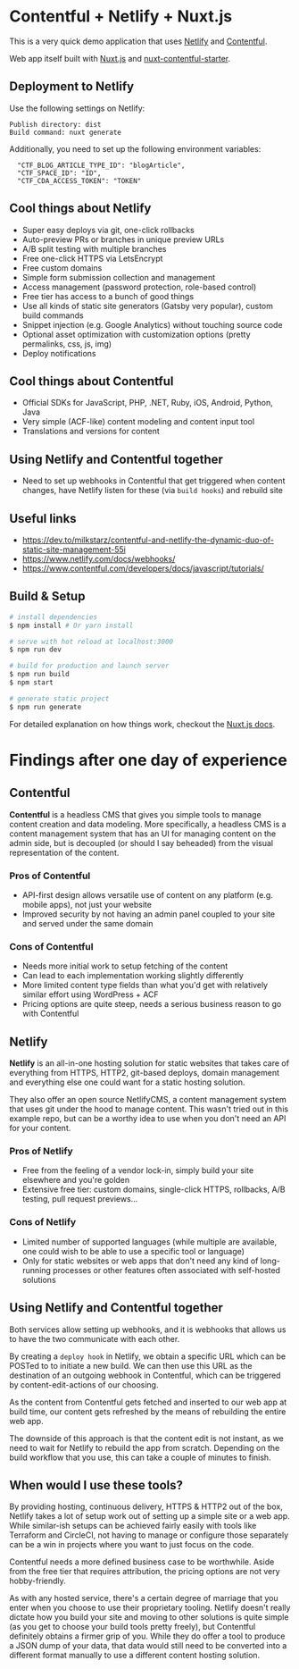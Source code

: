 # Contentful + Netlify + Nuxt.js

This is a very quick demo application that uses [Netlify](https://www.netlify.com/) and [Contentful](https://www.contentful.com/).

Web app itself built with [Nuxt.js](https://nuxtjs.org/) and [nuxt-contentful-starter](https://github.com/yliaho/nuxt-contentful-starter).

## Deployment to Netlify

Use the following settings on Netlify:

```
Publish directory: dist
Build command: nuxt generate
```

Additionally, you need to set up the following environment variables:

```
  "CTF_BLOG_ARTICLE_TYPE_ID": "blogArticle",
  "CTF_SPACE_ID": "ID",
  "CTF_CDA_ACCESS_TOKEN": "TOKEN"
```

## Cool things about Netlify

- Super easy deploys via git, one-click rollbacks
- Auto-preview PRs or branches in unique preview URLs
- A/B split testing with multiple branches
- Free one-click HTTPS via LetsEncrypt
- Free custom domains
- Simple form submission collection and management
- Access management (password protection, role-based control)
- Free tier has access to a bunch of good things
- Use all kinds of static site generators (Gatsby very popular), custom build commands
- Snippet injection (e.g. Google Analytics) without touching source code
- Optional asset optimization with customization options (pretty permalinks, css, js, img)
- Deploy notifications


## Cool things about Contentful

- Official SDKs for JavaScript, PHP, .NET, Ruby, iOS, Android, Python, Java
- Very simple (ACF-like) content modeling and content input tool
- Translations and versions for content


## Using Netlify and Contentful together

- Need to set up webhooks in Contentful that get triggered when content changes, have Netlify listen for these (via `build hooks`) and rebuild site


## Useful links

- https://dev.to/milkstarz/contentful-and-netlify-the-dynamic-duo-of-static-site-management-55i
- https://www.netlify.com/docs/webhooks/
- https://www.contentful.com/developers/docs/javascript/tutorials/

## Build & Setup

``` bash
# install dependencies
$ npm install # Or yarn install

# serve with hot reload at localhost:3000
$ npm run dev

# build for production and launch server
$ npm run build
$ npm start

# generate static project
$ npm run generate
```

For detailed explanation on how things work, checkout the [Nuxt.js docs](https://github.com/nuxt/nuxt.js).

# Findings after one day of experience

## Contentful

**Contentful** is a headless CMS that gives you simple tools to manage content creation and data modeling. More specifically, a headless CMS is a content management system that has an UI for managing content on the admin side, but is decoupled (or should I say beheaded) from the visual representation of the content.

### Pros of Contentful
- API-first design allows versatile use of content on any platform (e.g. mobile apps), not just your website
- Improved security by not having an admin panel coupled to your site and served under the same domain

### Cons of Contentful
- Needs more initial work to setup fetching of the content
- Can lead to each implementation working slightly differently
- More limited content type fields than what you'd get with relatively similar effort using WordPress + ACF
- Pricing options are quite steep, needs a serious business reason to go with Contentful

## Netlify

**Netlify** is an all-in-one hosting solution for static websites that takes care of everything from HTTPS, HTTP2, git-based deploys, domain management and everything else one could want for a static hosting solution.

They also offer an open source NetlifyCMS, a content management system that uses git under the hood to manage content. This wasn't tried out in this example repo, but can be a worthy idea to use when you don't need an API for your content.

### Pros of Netlify
- Free from the feeling of a vendor lock-in, simply build your site elsewhere and you're golden
- Extensive free tier: custom domains, single-click HTTPS, rollbacks, A/B testing, pull request previews...

### Cons of Netlify
- Limited number of supported languages (while multiple are available, one could wish to be able to use a specific tool or language)
- Only for static websites or web apps that don't need any kind of long-running processes or other features often associated with self-hosted solutions

## Using Netlify and Contentful together
Both services allow setting up webhooks, and it is webhooks that allows us to have the two communicate with each other.

By creating a `deploy hook` in Netlify, we obtain a specific URL which can be POSTed to to initiate a new build. We can then use this URL as the destination of an outgoing webhook in Contentful, which can be triggered by content-edit-actions of our choosing. 

As the content from Contentful gets fetched and inserted to our web app at build time, our content gets refreshed by the means of rebuilding the entire web app.

The downside of this approach is that the content edit is not instant, as we need to wait for Netlify to rebuild the app from scratch. Depending on the build workflow that you use, this can take a couple of minutes to finish.

## When would I use these tools?
By providing hosting, continuous delivery, HTTPS & HTTP2 out of the box, Netlify takes a lot of setup work out of setting up a simple site or a web app. While similar-ish setups can be achieved fairly easily with tools like Terraform and CircleCI, not having to manage or configure those separately can be a win in projects where you want to just focus on the code. 

Contentful needs a more defined business case to be worthwhile. Aside from the free tier that requires attribution, the pricing options are not very hobby-friendly.

As with any hosted service, there's a certain degree of marriage that you enter when you choose to use their proprietary tooling. Netlify doesn't really dictate how you build your site and moving to other solutions is quite simple (as you get to choose your build tools pretty freely), but Contentful definitely obtains a firmer grip of you. While they do offer a tool to produce a JSON dump of your data, that data would still need to be converted into a different format manually to use a different content hosting solution.

